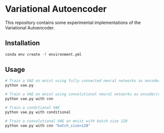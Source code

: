# Variational Autoencoder

This repository contains some experimental implementations of the Variational Autoencoder.

## Installation

```bash
conda env create -f environment.yml
```

## Usage

```bash
# Train a VAE on mnist using fully connected neural networks as encoder/decoder
python vae.py

# Train a VAE on mnist using convolutional neural networks as encoder/decoder
python vae.py with cnn

# Train a conditional VAE
python vae.py with conditional

# Train a convolutional VAE on mnist with batch size 128
python vae.py with cnn "batch_size=128"
```
